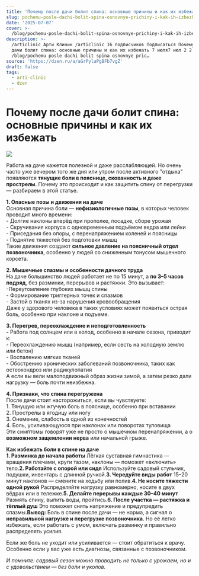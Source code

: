 ```yaml
---
title: 'Почему после дачи болит спина: основные причины и как их избежать'
slug: pochemu-posle-dachi-bolit-spina-osnovnye-prichiny-i-kak-ih-izbezhat
date: '2025-07-07'
cover: >-
  /blog/pochemu-posle-dachi-bolit-spina-osnovnye-prichiny-i-kak-ih-izbezhat/cover.jpg
description: >-
  /articlinic Арти Клиник /articlinic 16 подписчиков Подписаться Почему после
  дачи болит спина: основные причины и как их избежать 7 июля7 июл 2 2 мин
  /blog/pochemu posle dachi bolit spina osnovnye pric…
source: 'https://dzen.ru/a/aGrPylaPgBFb7vgZ'
draft: false
tags:
  - arti-clinic
  - dzen
---
```


# Почему после дачи болит спина: основные причины и как их избежать

![](/blog/pochemu-posle-dachi-bolit-spina-osnovnye-prichiny-i-kak-ih-izbezhat/img-0.jpg)

Работа на даче кажется полезной и даже расслабляющей. Но очень часто уже вечером того же дня или утром после активного "отдыха" появляются **тянущие боли в пояснице, скованность и даже прострелы**. Почему это происходит и как защитить спину от перегрузки — разбираем в этой статье.  
  
**1\. Опасные позы и движения на даче**  
Основная причина боли — **нефизиологичные позы**, в которых человек проводит много времени:  
\- Долгие наклоны вперёд при прополке, посадке, сборе урожая  
\- Скручивания корпуса с одновременным подъёмом ведра или лейки  
\- Приседания без опоры, с перенапряжением коленей и поясницы  
\- Поднятие тяжестей без подготовки мышц  
Такие движения создают **сильное давление на поясничный отдел позвоночника**, особенно у людей со сниженным тонусом мышечного корсета.  
  
**2\. Мышечные спазмы и особенности дачного труда**  
На даче большинство людей работает не по 15 минут, а **по 3–5 часов подряд**, без разминки, перерывов и растяжки. Это вызывает:  
\-Переутомление глубоких мышц спины  
\- Формирование триггерных точек и спазмов  
\- Застой в тканях из-за нарушения кровообращения  
Даже у здорового человека в таких условиях может появиться острая боль, особенно при наклоне и подъеме.

  
**3\. Перегрев, переохлаждение и неподготовленность**  
**\-** Работа под солнцем или в холод, особенно в начале сезона, приводит к:  
\- Переохлаждению мышц (например, если сесть на холодную землю или бетон)  
\- Воспалению мягких тканей  
\- Обострению хронических заболеваний позвоночника, таких как остеохондроз или радикулопатия  
А если вы вели малоподвижный образ жизни зимой, а затем резко дали нагрузку — боль почти неизбежна.

  
**4\. Признаки, что спина перегружена**  
После дачи стоит насторожиться, если вы чувствуете:  
1\. Тянущую или жгучую боль в пояснице, особенно при вставании  
2\. Прострелы в ягодицу или ногу  
3\. Онемение, слабость в одной из конечностей  
4\. Боль, усиливающуюся при наклонах или поворотах туловища  
Эти симптомы говорят уже не просто о мышечном перенапряжении, а о **возможном защемлении нерва** или начальной грыже.

  
**Как избежать боли в спине на даче**  
**1\. Разминка до начала работы** Лёгкая суставная гимнастика — вращения плечами, круги тазом, наклоны — поможет «включить» тело.**2\. Работайте с опорой или сидя** Используйте садовый стульчик, подушки, инвентарь с длинной ручкой.**3\. Чередуйте виды работ** 15–20 минут наклонов — смените на ходьбу или полив.**4\. Не носите тяжести одной рукой** Распределяйте нагрузку равномерно, носите в двух вёдрах или в тележке.**5\. Делайте перерывы каждые 30–40 минут** Размять спину, выпить воды, пройтись.**6\. После участка — растяжка и тёплый душ** Это поможет снять напряжение и предупредить спазмы.**Вывод:** Боль в спине после дачи — не норма, а сигнал о **неправильной нагрузке и перегрузке позвоночника**. Но её легко избежать, если работать с умом, включать разминку и правильно распределять усилия.

Если же боль не уходит или усиливается — стоит обратиться к врачу. Особенно если у вас уже есть диагнозы, связанные с позвоночником.  
  
_И помните: садовый сезон можно проводить не только с урожаем, но и с удовольствием — без боли и уколов._